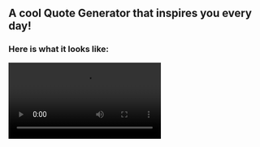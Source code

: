 ## A cool Quote Generator that inspires you every day!

### Here is what it looks like:

![Tweet your quote of the day!](image/Quote-Generator.mov)

